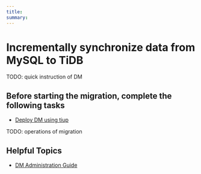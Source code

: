 ```yaml
---
title: 
summary: 
---
```

# Incrementally synchronize data from MySQL to TiDB

TODO: quick instruction of DM

## Before starting the migration, complete the following tasks

- [Deploy DM using tiup](/data-migration/todo.md)

TODO: operations of migration

## Helpful Topics 

- [DM Administration Guide](/data-migration/todo.md)

